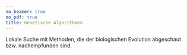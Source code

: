 ```yaml
---
no_beamer: true
no_pdf: true
title: Genetische Algorithmen
---
```


Lokale Suche mit Methoden, die der biologischen Evolution abgeschaut bzw. nachempfunden sind.
